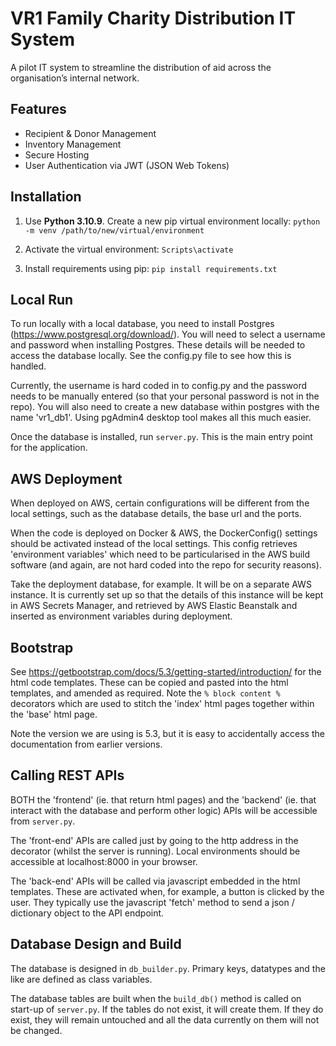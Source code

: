 # VR1 Family Charity Distribution IT System
A pilot IT system to streamline the distribution of aid across the organisation’s internal network.

## Features
- Recipient & Donor Management
- Inventory Management
- Secure Hosting 
- User Authentication via JWT (JSON Web Tokens)

## Installation

1. Use **Python 3.10.9**. Create a new pip virtual environment locally: `python -m venv /path/to/new/virtual/environment`

2. Activate the virtual environment: `Scripts\activate`

3. Install requirements using pip: `pip install requirements.txt`

## Local Run

To run locally with a local database, you need to install Postgres (https://www.postgresql.org/download/). You will need to select a username and password when installing Postgres. These details will be needed to access the database locally. See the config.py file to see how this is handled. 

Currently, the username is hard coded in to config.py and the password needs to be manually entered (so that your personal password is not in the repo). You will also need to create a new database within postgres with the name 'vr1_db1'. Using pgAdmin4 desktop tool makes all this much easier.

Once the database is installed, run `server.py`. This is the main entry point for the application.

## AWS Deployment

When deployed on AWS, certain configurations will be different from the local settings, such as the database details, the base url and the ports.

When the code is deployed on Docker & AWS, the DockerConfig() settings should be activated instead of the local settings. This config retrieves 'environment variables' which need to be particularised in the AWS build software (and again, are not hard coded into the repo for security reasons). 

Take the deployment database, for example. It will be on a separate AWS instance. It is currently set up so that the details of this instance will be kept in AWS Secrets Manager, and retrieved by AWS Elastic Beanstalk and inserted as environment variables during deployment.

## Bootstrap

See https://getbootstrap.com/docs/5.3/getting-started/introduction/ for the html code templates. These can be copied and pasted into the html templates, and amended as required. Note the `% block content %` decorators which are used to stitch the 'index' html pages together within the 'base' html page.

Note the version we are using is 5.3, but it is easy to accidentally access the documentation from earlier versions.

## Calling REST APIs

BOTH the 'frontend' (ie. that return html pages) and the 'backend' (ie. that interact with the database and perform other logic) APIs will be accessible from `server.py`. 

The 'front-end' APIs are called just by going to the http address in the decorator (whilst the server is running). Local environments should be accessible at localhost:8000 in your browser.

The 'back-end' APIs will be called via javascript embedded in the html templates. These are activated when, for example, a button is clicked by the user. They typically use the javascript 'fetch' method to send a json / dictionary object to the API endpoint.

## Database Design and Build

The database is designed in `db_builder.py`. Primary keys, datatypes and the like are defined as class variables.

The database tables are built when the `build_db()` method is called on start-up of `server.py`. If the tables do not exist, it will create them. If they do exist, they will remain untouched and all the data currently on them will not be changed.


